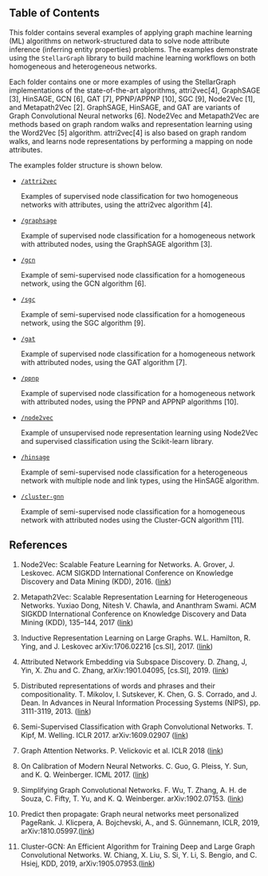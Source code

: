 ## Table of Contents

This folder contains several examples of applying graph machine learning (ML) algorithms on network-structured
data to solve node attribute inference (inferring entity properties) problems. The
examples demonstrate using the `StellarGraph` library to build machine learning
workflows on both homogeneous and heterogeneous networks.

Each folder contains one or more examples of using the StellarGraph implementations of the
state-of-the-art algorithms, attri2vec[4], GraphSAGE [3], HinSAGE, GCN [6], GAT [7], PPNP/APPNP [10], SGC [9],
Node2Vec [1], and Metapath2Vec [2].
GraphSAGE, HinSAGE, and GAT are variants of Graph Convolutional Neural networks [6]. Node2Vec and
Metapath2Vec are methods based on graph random walks and representation learning using the
Word2Vec [5] algorithm. attri2vec[4] is also based on graph random walks, and learns node
representations by performing a mapping on node attributes.

The examples folder structure is shown below.

- [`/attri2vec`](https://github.com/stellargraph/stellargraph/tree/master/demos/node-classification/graphsage)

  Examples of supervised node classification for two homogeneous networks with attributes, using the attri2vec algorithm [4].

- [`/graphsage`](https://github.com/stellargraph/stellargraph/tree/master/demos/node-classification/graphsage)

  Example of supervised node classification for a homogeneous network with attributed nodes, using the GraphSAGE algorithm [3].

- [`/gcn`](https://github.com/stellargraph/stellargraph/tree/master/demos/node-classification/gcn)

  Example of semi-supervised node classification for a homogeneous network, using the GCN algorithm [6].

- [`/sgc`](https://github.com/stellargraph/stellargraph/tree/master/demos/node-classification/sgc)

  Example of semi-supervised node classification for a homogeneous network, using the SGC algorithm [9].

- [`/gat`](https://github.com/stellargraph/stellargraph/tree/master/demos/node-classification/gat)

  Example of supervised node classification for a homogeneous network with attributed nodes, using the GAT algorithm [7].

- [`/ppnp`](https://github.com/stellargraph/stellargraph/tree/master/demos/node-classification/ppnp)

  Example of supervised node classification for a homogeneous network with attributed nodes, using the PPNP and
  APPNP algorithms [10].

* [`/node2vec`](https://github.com/stellargraph/stellargraph/tree/master/demos/node-classification/node2vec)

  Example of unsupervised node representation learning using Node2Vec and supervised classification using
  the Scikit-learn library.

* [`/hinsage`](https://github.com/stellargraph/stellargraph/tree/master/demos/node-classification/hinsage)

  Example of semi-supervised node classification for a heterogeneous network with multiple node and link types,
  using the HinSAGE algorithm.

* [`/cluster-gnn`](https://github.com/stellargraph/stellargraph/tree/master/demos/node-classification/cluster-gcn)

  Example of semi-supervised node classification for a homogeneous network with attributed nodes using the Cluster-GCN algorithm [11].

## References

1. Node2Vec: Scalable Feature Learning for Networks. A. Grover, J. Leskovec. ACM SIGKDD International Conference on
   Knowledge Discovery and Data Mining (KDD), 2016. ([link](https://snap.stanford.edu/node2vec/))

2. Metapath2Vec: Scalable Representation Learning for Heterogeneous Networks. Yuxiao Dong, Nitesh V. Chawla, and
   Ananthram Swami. ACM SIGKDD International Conference on Knowledge Discovery and Data Mining (KDD), 135–144, 2017
   ([link](https://ericdongyx.github.io/metapath2vec/m2v.html))

3. Inductive Representation Learning on Large Graphs. W.L. Hamilton, R. Ying, and J. Leskovec arXiv:1706.02216
   [cs.SI], 2017. ([link](http://snap.stanford.edu/graphsage/))

4. Attributed Network Embedding via Subspace Discovery. D. Zhang, J, Yin, X. Zhu and C. Zhang, arXiv:1901.04095,
   [cs.SI], 2019. ([link](https://arxiv.org/abs/1901.04095))

5. Distributed representations of words and phrases and their compositionality. T. Mikolov,
   I. Sutskever, K. Chen, G. S. Corrado, and J. Dean. In Advances in Neural Information Processing
   Systems (NIPS), pp. 3111-3119, 2013. ([link](https://papers.nips.cc/paper/5021-distributed-representations-of-words-and-phrases-and-their-compositionality.pdf))

6. Semi-Supervised Classification with Graph Convolutional Networks. T. Kipf, M. Welling.
   ICLR 2017. arXiv:1609.02907 ([link](https://arxiv.org/abs/1609.02907))

7. Graph Attention Networks. P. Velickovic et al. ICLR 2018 ([link](https://arxiv.org/abs/1710.10903))

8. On Calibration of Modern Neural Networks. C. Guo, G. Pleiss, Y. Sun, and K. Q. Weinberger.
   ICML 2017. ([link](https://geoffpleiss.com/nn_calibration))

9. Simplifying Graph Convolutional Networks. F. Wu, T. Zhang, A. H. de Souza, C. Fifty, T. Yu, and K. Q. Weinberger.
   arXiv:1902.07153. ([link](https://arxiv.org/abs/1902.07153))

10. Predict then propagate: Graph neural networks meet personalized PageRank. J. Klicpera, A. Bojchevski, A., and S. Günnemann, ICLR, 2019, arXiv:1810.05997.([link](https://arxiv.org/abs/1810.05997))

11. Cluster-GCN: An Efficient Algorithm for Training Deep and Large Graph Convolutional Networks. W. Chiang, X. Liu, S. Si, Y. Li, S. Bengio, and C. Hsiej, KDD, 2019, arXiv:1905.07953.([link](https://arxiv.org/abs/1905.07953))
